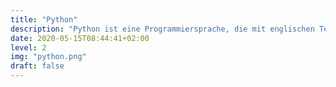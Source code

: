 ```yaml
---
title: "Python"
description: "Python ist eine Programmiersprache, die mit englischen Textbefehlen arbeitet. Sie ist etwas schwieriger als Scratch, dafür gibt es allerdings viel mehr Verwendungsmöglichkeiten. Zur Vorbereitung werden wir nun zuerst Python installieren und uns dann mit der Oberfläche vertraut machen."
date: 2020-05-15T08:44:41+02:00
level: 2
img: "python.png"
draft: false
---
```


